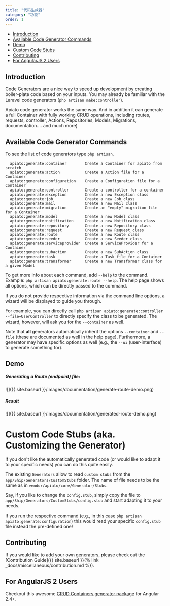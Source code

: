 ```yaml
---
title: "代码生成器"
category: "功能"
order: 1
---
```


- [Introduction](#introduction)
- [Available Code Generator Commands](#available-code-generators)
- [Demo](#demo)
- [Custom Code Stubs](#custom-stubs)
- [Contributing](#contributing)
- [For AngularJS 2 Users](#for-angularjs-users)

<a name="introduction"></a>

## Introduction

Code Generators are a nice way to speed up development by creating boiler-plate code based on your inputs. You may
already be familiar with the Laravel code generators (`php artisan make:controller`). 

Apiato code generator works the same way. And in addition it can generate a full Container with fully working CRUD operations, including routes, requests, controller, Actions, Repositories, Models, Migrations, documentation.... and much more)


<a name="available-code-generators"></a>
## Available Code Generator Commands

To see the list of code generators type `php artisan`.


```
  apiato:generate:container        Create a Container for apiato from scratch
  apiato:generate:action           Create a Action file for a Container
  apiato:generate:configuration    Create a Configuration file for a Container
  apiato:generate:controller       Create a controller for a container
  apiato:generate:exception        Create a new Exception class
  apiato:generate:job              Create a new Job class
  apiato:generate:mail             Create a new Mail class
  apiato:generate:migration        Create an "empty" migration file for a Container
  apiato:generate:model            Create a new Model class
  apiato:generate:notification     Create a new Notification class
  apiato:generate:repository       Create a new Repository class
  apiato:generate:request          Create a new Request class
  apiato:generate:route            Create a new Route class
  apiato:generate:seeder           Create a new Seeder class
  apiato:generate:serviceprovider  Create a ServiceProvider for a Container
  apiato:generate:subaction        Create a new SubAction class
  apiato:generate:task             Create a Task file for a Container
  apiato:generate:transformer      Create a new Transformer class for a given Model

```

To get more info about each command, add `--help` to the command. Example: `php artisan apiato:generate:route --help`. The help page shows all options, which can be directly passed to the command.

If you do not provide respective information via the command line options, a wizard will be displayed to guide you through.

For example, you can directly call `php artisan apiato:generate:controller --file=UserController` to directly specify the class
to be generated. The wizard, however, will ask you for the `--container` as well.

Note that **all** generators automatically inherit the options `--container` and `--file` (these are documented
as well in the help page). Furthermore, a generator may have specific options as well (e.g., the `--ui` (user-interface)
to generate something for).






<a name="demo"></a>

## Demo

<a name="generating-a-route-endpoint-file"></a>

##### Generating a Route (endpoint) file:

![]({{ site.baseurl }}/images/documentation/generate-route-demo.png)

<a name="result"></a>

##### Result

![]({{ site.baseurl }}/images/documentation/generated-route-demo.png)






<a name="custom-stubs"></a>
# Custom Code Stubs (aka. Customizing the Generator)

If you don't like the automatically generated code (or would like to adapt it to your specific needs) you can do this quite easily.

The existing `Generators` allow to read `custom stubs` from the `app/Ship/Generators/CustomStubs` folder. The name of 
file needs to be the same as in `vendor/apiato/core/Generator/Stubs`.

Say, if you like to change the `config.stub`, simply copy the file to `app/Ship/Generators/CustomStubs/config.stub` and 
start adapting it to your needs. 

If you run the respective command (e.g., in this case `php artisan apiato:generate:configuration`) 
this would read your specific `config.stub` file instead the pre-defined one!



<a name="contributing"></a>
## Contributing

If you would like to add your own generators, please check out the [Contribution Guide]({{ site.baseurl }}{% link _docs/miscellaneous/contribution.md %}).



<a name="for-angularjs-users"></a>
## For AngularJS 2 Users

Checkout this awesome [CRUD Containers generator package](https://github.com/llstarscreamll/Crud) for Angular 2.4+.
